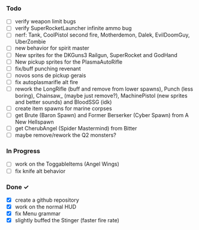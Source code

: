 ### Todo

- [ ] verify weapon limit bugs  
- [ ] verify SuperRocketLauncher infinite ammo bug  
- [ ] nerf: Tank, CoolPistol second fire, Motherdemon, Dalek, EvilDoomGuy, UberZombie  
- [ ] new behavior for spirit master  
- [ ] New sprites for the DKGuns3 Railgun, SuperRocket and GodHand  
- [ ] New pickup sprites for the PlasmaAutoRifle  
- [ ] fix/buff punching revenant  
- [ ] novos sons de pickup gerais  
- [ ] fix autoplasmarifle alt fire  
- [ ] rework the LongRifle (buff and remove from lower spawns), Punch (less boring), Chainsaw_ (maybe just remove?), MachinePistol (new sprites and better sounds) and BloodSSG (idk)  
- [ ] create item spawns for marine corpses  
- [ ] get Brute (Baron Spawn) and Former Berserker (Cyber Spawn) from A New Hellspawn  
- [ ] get CherubAngel (Spider Mastermind) from Bitter  
- [ ] maybe remove/rework the Q2 monsters?  

### In Progress  

- [ ] work on the ToggableItems (Angel Wings)  
- [ ] fix knife alt behavior  

### Done ✓

- [x] create a github repository  
- [x] work on the normal HUD
- [x] fix Menu grammar
- [x] slightly buffed the Stinger (faster fire rate)
